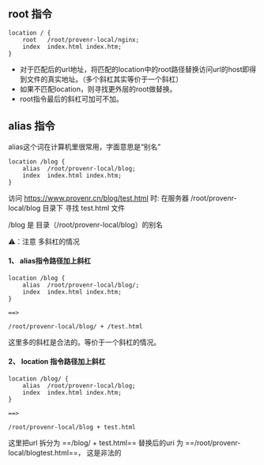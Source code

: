 ## root 指令

```
location / {
    root   /root/provenr-local/nginx;
    index  index.html index.htm;
}

```
- 对于匹配后的url地址，将匹配的location中的root路径替换访问url的host即得到文件的真实地址。（多个斜杠其实等价于一个斜杠）
- 如果不匹配location，则寻找更外层的root做替换。
- root指令最后的斜杠可加可不加。

## alias 指令
alias这个词在计算机里很常用，字面意思是“别名”
```
location /blog {
    alias  /root/provenr-local/blog;
    index  index.html index.htm;
}
```

访问 https://www.provenr.cn/blog/test.html 时:
在服务器 /root/provenr-local/blog 目录下 寻找 test.html 文件

/blog 是 目录（/root/provenr-local/blog）的别名

⚠️：注意 多斜杠的情况

#### 1、 alias指令路径加上斜杠
```
location /blog {
    alias  /root/provenr-local/blog/;
    index  index.html index.htm;
}

==>

/root/provenr-local/blog/ + /test.html
```
这里多的斜杠是合法的。等价于一个斜杠的情况。

#### 2、 location 指令路径加上斜杠
```
location /blog/ {
    alias  /root/provenr-local/blog;
    index  index.html index.htm;
}

==>

/root/provenr-local/blog + test.html
```
这里把url 拆分为 ==/blog/ + test.html==
替换后的uri 为 ==/root/provenr-local/blogtest.html==， 这是非法的
